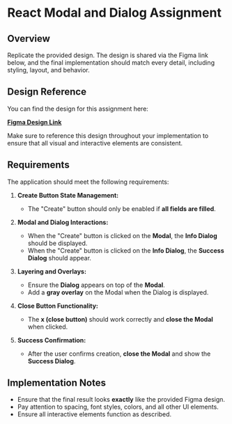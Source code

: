 # React Modal and Dialog Assignment

## Overview

Replicate the provided design. The design is shared via the Figma link below, and the final implementation should match every detail, including styling, layout, and behavior.

## Design Reference

You can find the design for this assignment here:

**[Figma Design Link](https://www.figma.com/design/0hh1i2o1B0R0epaWOaNSsk/Coding-Assignment-Class-19?node-id=1-2&t=sdIyWM3OxDQ3oBOI-1)**

Make sure to reference this design throughout your implementation to ensure that all visual and interactive elements are consistent.

## Requirements

The application should meet the following requirements:

1. **Create Button State Management:**
   - The "Create" button should only be enabled if **all fields are filled**.
2. **Modal and Dialog Interactions:**

   - When the "Create" button is clicked on the **Modal**, the **Info Dialog** should be displayed.
   - When the "Create" button is clicked on the **Info Dialog**, the **Success Dialog** should appear.

3. **Layering and Overlays:**

   - Ensure the **Dialog** appears on top of the **Modal**.
   - Add a **gray overlay** on the Modal when the Dialog is displayed.

4. **Close Button Functionality:**

   - The **x (close button)** should work correctly and **close the Modal** when clicked.

5. **Success Confirmation:**
   - After the user confirms creation, **close the Modal** and show the **Success Dialog**.

## Implementation Notes

- Ensure that the final result looks **exactly** like the provided Figma design.
- Pay attention to spacing, font styles, colors, and all other UI elements.
- Ensure all interactive elements function as described.
